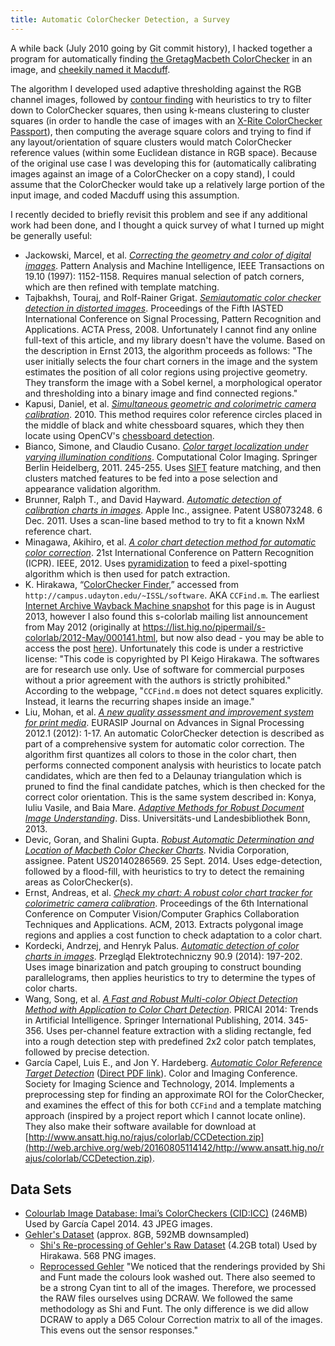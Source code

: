 ```yaml
---
title: Automatic ColorChecker Detection, a Survey
---
```


A while back (July 2010 going by Git commit history), I hacked together a program for automatically finding [the GretagMacbeth ColorChecker](https://en.wikipedia.org/wiki/ColorChecker) in an image, and [cheekily named it Macduff](https://github.com/ryanfb/macduff). 

The algorithm I developed used adaptive thresholding against the RGB channel images, followed by [contour finding](http://docs.opencv.org/doc/tutorials/imgproc/shapedescriptors/find_contours/find_contours.html) with heuristics to try to filter down to ColorChecker squares, then using k-means clustering to cluster squares (in order to handle the case of images with an [X-Rite ColorChecker Passport](http://xritephoto.com/colorchecker-passport-photo)), then computing the average square colors and trying to find if any layout/orientation of square clusters would match ColorChecker reference values (within some Euclidean distance in RGB space). Because of the original use case I was developing this for (automatically calibrating images against an image of a ColorChecker on a copy stand), I could assume that the ColorChecker would take up a relatively large portion of the input image, and coded Macduff using this assumption.

I recently decided to briefly revisit this problem and see if any additional work had been done, and I thought a quick survey of what I turned up might be generally useful:

* Jackowski, Marcel, et al. [*Correcting the geometry and color of digital images*](http://ieeexplore.ieee.org/xpls/abs_all.jsp?arnumber=625125&tag=1). Pattern Analysis and Machine Intelligence, IEEE Transactions on 19.10 (1997): 1152-1158.
  Requires manual selection of patch corners, which are then refined with template matching.
* Tajbakhsh, Touraj, and Rolf-Rainer Grigat. [*Semiautomatic color checker detection in distorted images*](http://dl.acm.org/citation.cfm?id=1722754). Proceedings of the Fifth IASTED International Conference on Signal Processing, Pattern Recognition and Applications. ACTA Press, 2008.
  Unfortunately I cannot find any online full-text of this article, and my library doesn't have the volume. Based on the description in Ernst 2013, the algorithm proceeds as follows: "The user initially selects the four chart corners in the image and the system estimates the position of all color regions using projective geometry. They transform the image with a Sobel kernel, a morphological operator and thresholding into a binary image and find connected regions."
* Kapusi, Daniel, et al. [*Simultaneous geometric and colorimetric camera calibration*](http://germancolorgroup.de/html/Vortr_10_pdf/08_FWS_Bildrobo_8_87-94.pdf). 2010.
  This method requires color reference circles placed in the middle of black and white chessboard squares, which they then locate using OpenCV's [chessboard detection](https://en.wikipedia.org/wiki/Chessboard_detection).
* Bianco, Simone, and Claudio Cusano. [*Color target localization under varying illumination conditions*](http://link.springer.com/chapter/10.1007/978-3-642-20404-3_19). Computational Color Imaging. Springer Berlin Heidelberg, 2011. 245-255.
  Uses [SIFT](https://en.wikipedia.org/wiki/Scale-invariant_feature_transform) feature matching, and then clusters matched features to be fed into a pose selection and appearance validation algorithm.
* Brunner, Ralph T., and David Hayward. [*Automatic detection of calibration charts in images*](https://www.google.com/patents/US8073248). Apple Inc., assignee. Patent US8073248. 6 Dec. 2011.
  Uses a scan-line based method to try to fit a known NxM reference chart.
* Minagawa, Akihiro, et al. [*A color chart detection method for automatic color correction*](http://ieeexplore.ieee.org/xpl/articleDetails.jsp?reload=true&tp=&arnumber=6460529&url=http%3A%2F%2Fieeexplore.ieee.org%2Fxpls%2Fabs_all.jsp%3Farnumber%3D6460529). 21st International Conference on Pattern Recognition (ICPR). IEEE, 2012.
  Uses [pyramidization](https://en.wikipedia.org/wiki/Pyramid_(image_processing)) to feed a pixel-spotting algorithm which is then used for patch extraction.
* K. Hirakawa, “[ColorChecker Finder](http://web.archive.org/web/20160920155929/http://campus.udayton.edu/~ISSL/index.php/research/ccfind/),” accessed from `http://campus.udayton.edu/~ISSL/software`. AKA `CCFind.m`.
  The earliest [Internet Archive Wayback Machine snapshot](https://web.archive.org/web/20130315000000*/http://campus.udayton.edu/~ISSL/index.php/research/ccfind/) for this page is in August 2013, however I also found this s-colorlab mailing list announcement from May 2012 (originally at https://list.hig.no/pipermail/s-colorlab/2012-May/000141.html, but now also dead - you may be able to access the post [here](https://list.hig.no/mailman/listinfo/s-colorlab)). Unfortunately this code is under a restrictive license: "This code is copyrighted by PI Keigo Hirakawa. The softwares are for research use only. Use of software for commercial purposes without a prior agreement with the authors is strictly prohibited." According to the webpage, "`CCFind.m` does not detect squares explicitly. Instead, it learns the recurring shapes inside an image."
* Liu, Mohan, et al. [*A new quality assessment and improvement system for print media*](http://asp.eurasipjournals.com/content/2012/1/109). EURASIP Journal on Advances in Signal Processing 2012.1 (2012): 1-17.
  An automatic ColorChecker detection is described as part of a comprehensive system for automatic color correction. The algorithm first quantizes all colors to those in the color chart, then performs connected component analysis with heuristics to locate patch candidates, which are then fed to a Delaunay triangulation which is pruned to find the final candidate patches, which is then checked for the correct color orientation.
  This is the same system described in: Konya, Iuliu Vasile, and Baia Mare. [*Adaptive Methods for Robust Document Image Understanding*](http://hss.ulb.uni-bonn.de/2013/3169/3169a.pdf). Diss. Universitäts-und Landesbibliothek Bonn, 2013.
* Devic, Goran, and Shalini Gupta. [*Robust Automatic Determination and Location of Macbeth Color Checker Charts*](https://www.google.com/patents/US20140286569). Nvidia Corporation, assignee. Patent US20140286569. 25 Sept. 2014.
  Uses edge-detection, followed by a flood-fill, with heuristics to try to detect the remaining areas as ColorChecker(s).
* Ernst, Andreas, et al. [*Check my chart: A robust color chart tracker for colorimetric camera calibration*](http://dl.acm.org/citation.cfm?id=2466717). Proceedings of the 6th International Conference on Computer Vision/Computer Graphics Collaboration Techniques and Applications. ACM, 2013.
  Extracts polygonal image regions and applies a cost function to check adaptation to a color chart.
* Kordecki, Andrzej, and Henryk Palus. [*Automatic detection of color charts in images*](http://www.red.pe.org.pl/articles/2014/9/49.pdf). Przegląd Elektrotechniczny 90.9 (2014): 197-202.
  Uses image binarization and patch grouping to construct bounding parallelograms, then applies heuristics to try to determine the types of color charts.
* Wang, Song, et al. *[A Fast and Robust Multi-color Object Detection Method with Application to Color Chart Detection](https://books.google.com/books?id=1vdWBQAAQBAJ&lpg=PA356&dq=bianco%20cusano%20color%20target%20localization&pg=PA350#v=onepage&q=bianco%20cusano%20color%20target%20localization&f=false)*. PRICAI 2014: Trends in Artificial Intelligence. Springer International Publishing, 2014. 345-356.
  Uses per-channel feature extraction with a sliding rectangle, fed into a rough detection step with predefined 2x2 color patch templates, followed by precise detection.
* García Capel, Luis E., and Jon Y. Hardeberg. [*Automatic Color Reference Target Detection*](http://www.ingentaconnect.com/content/ist/cic/2014/00002014/00002014/art00020) ([Direct PDF link](http://colorlab.no/content/download/46569/721683/file/2014_CIC22_GARCIACAPEL_PG119.pdf)). Color and Imaging Conference. Society for Imaging Science and Technology, 2014.
  Implements a preprocessing step for finding an approximate ROI for the ColorChecker, and examines the effect of this for both `CCFind` and a template matching approach (inspired by a project report which I cannot locate online). They also make their software available for download at [http://www.ansatt.hig.no/rajus/colorlab/CCDetection.zip](http://web.archive.org/web/20160805114142/http://www.ansatt.hig.no/rajus/colorlab/CCDetection.zip).

## Data Sets

* [Colourlab Image Database: Imai’s ColorCheckers (CID:ICC)](http://web.archive.org/web/20160805104357/http://www.ansatt.hig.no/rajus/colorlab/CID-MI.zip) (246MB)
  Used by García Capel 2014. 43 JPEG images.
* [Gehler's Dataset](http://files.is.tue.mpg.de/pgehler/projects/color/index.html) (approx. 8GB, 592MB downsampled)
  * [Shi's Re-processing of Gehler's Raw Dataset](http://www.cs.sfu.ca/~colour/data/shi_gehler/) (4.2GB total)
    Used by Hirakawa. 568 PNG images.
  * [Reprocessed Gehler](http://web.archive.org/web/20160618120032/http://colour.cmp.uea.ac.uk/datasets/reprocessed-gehler.html)
    "We noticed that the renderings provided by Shi and Funt made the colours look washed out. There also seemed to be a strong Cyan tint to all of the images. Therefore, we processed the RAW files ourselves using DCRAW. We followed the same methodology as Shi and Funt. The only difference is we did allow DCRAW to apply a D65 Colour Correction matrix to all of the images. This evens out the sensor responses."
